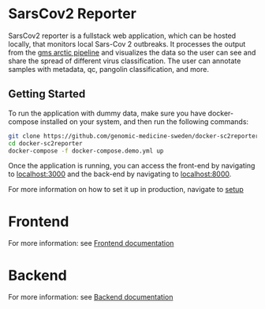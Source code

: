 # SarsCov2 Reporter
SarsCov2 reporter is a fullstack web application, which can be hosted locally, that monitors local Sars-Cov 2 outbreaks. It processes the output from the [gms arctic pipeline](https://github.com/genomic-medicine-sweden/gms-artic) and visualizes the data so the user can see and share the spread of different virus classification. The user can annotate samples with metadata, qc, pangolin classification, and more.

## Getting Started
To run the application with dummy data, make sure you have docker-compose installed on your system, and then run the following commands:
```bash
git clone https://github.com/genomic-medicine-sweden/docker-sc2reporter
cd docker-sc2reporter
docker-compose -f docker-compose.demo.yml up
```
Once the application is running, you can access the front-end by navigating to [localhost:3000](http://localhost:3000) and the back-end by navigating to [localhost:8000](http://localhost:8000).

For more information on how to set it up in production, navigate to [setup](docs/setup.md)

# Frontend

For more information: see [Frontend documentation](docs/frontend.md)

# Backend

For more information: see [Backend documentation](docs/backend.md)